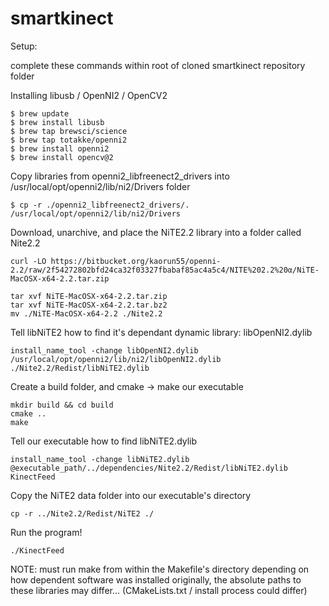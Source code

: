 # smartkinect

Setup:

complete these commands within root of cloned smartkinect repository folder

Installing libusb / OpenNI2 / OpenCV2
```
$ brew update
$ brew install libusb
$ brew tap brewsci/science
$ brew tap totakke/openni2
$ brew install openni2
$ brew install opencv@2
```

Copy libraries from openni2_libfreenect2_drivers into /usr/local/opt/openni2/lib/ni2/Drivers folder
```
$ cp -r ./openni2_libfreenect2_drivers/. /usr/local/opt/openni2/lib/ni2/Drivers
```

Download, unarchive, and place the NiTE2.2 library into a folder called Nite2.2
```
curl -LO https://bitbucket.org/kaorun55/openni-2.2/raw/2f54272802bfd24ca32f03327fbabaf85ac4a5c4/NITE%202.2%20α/NiTE-MacOSX-x64-2.2.tar.zip

tar xvf NiTE-MacOSX-x64-2.2.tar.zip
tar xvf NiTE-MacOSX-x64-2.2.tar.bz2
mv ./NiTE-MacOSX-x64-2.2 ./Nite2.2
```
Tell libNiTE2 how to find it's dependant dynamic library: libOpenNI2.dylib
```
install_name_tool -change libOpenNI2.dylib /usr/local/opt/openni2/lib/ni2/libOpenNI2.dylib ./Nite2.2/Redist/libNiTE2.dylib
```
Create a build folder, and cmake -> make our executable
```
mkdir build && cd build
cmake ..
make
```
Tell our executable how to find libNiTE2.dylib
```
install_name_tool -change libNiTE2.dylib @executable_path/../dependencies/Nite2.2/Redist/libNiTE2.dylib KinectFeed
```
Copy the NiTE2 data folder into our executable's directory
```
cp -r ../Nite2.2/Redist/NiTE2 ./
```
Run the program!
```
./KinectFeed 
```

NOTE: must run make from within the Makefile's directory
      depending on how dependent software was installed originally, the absolute paths to these libraries may differ...
      (CMakeLists.txt / install process could differ)
